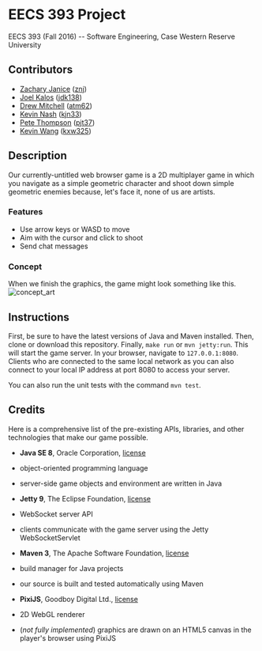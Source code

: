 # EECS 393 Project
EECS 393 (Fall 2016) -- Software Engineering, Case Western Reserve University

## Contributors
* [Zachary Janice](https://github.com/zanice) ([znj](mailto:znj@case.edu?Subject=Cool%20EECS%20393%20project))
* [Joel Kalos](https://github.com/jidek) ([jdk138](mailto:jdk138@case.edu?Subject=Cool%20EECS%20393%20project))
* [Drew Mitchell](https://github.com/nerdydrew) ([atm62](mailto:atm62@case.edu?Subject=Cool%20EECS%20393%20project))
* [Kevin Nash](https://github.com/nashkevin) ([kjn33](mailto:kjn33@case.edu?Subject=Cool%20EECS%20393%20project))
* [Pete Thompson](https://github.com/bigpetenasty) ([pjt37](mailto:pjt37@case.edu?Subject=Cool%20EECS%20393%20project))
* [Kevin Wang](https://github.com/kevinwang95) ([kxw325](mailto:kxw325@case.edu?Subject=Cool%20EECS%20393%20project))

## Description
Our currently-untitled web browser game is a 2D multiplayer game in which you navigate as a simple geometric character and shoot down simple geometric enemies because, let's face it, none of us are artists.

### Features
* Use arrow keys or WASD to move
* Aim with the cursor and click to shoot
* Send chat messages

### Concept
When we finish the graphics, the game might look something like this. ![concept_art](http://i.imgur.com/CpOaOha.jpg)

## Instructions
First, be sure to have the latest versions of Java and Maven installed. Then, clone or download this repository. Finally, `make run` or `mvn jetty:run`. This will start the game server. In your browser, navigate to `127.0.0.1:8080`. Clients who are connected to the same local network as you can also connect to your local IP address at port 8080 to access your server.

You can also run the unit tests with the command `mvn test`.

## Credits
Here is a comprehensive list of the pre-existing APIs, libraries, and other technologies that make our game possible.

* **Java SE 8**, Oracle Corporation, [license](http://www.oracle.com/technetwork/java/javase/terms/license/index.html)
 * object-oriented programming language
 * server-side game objects and environment are written in Java

* **Jetty 9**, The Eclipse Foundation, [license](https://www.eclipse.org/jetty/licenses.html)
 * WebSocket server API
 * clients communicate with the game server using  the Jetty WebSocketServlet

* **Maven 3**, The Apache Software Foundation, [license](http://maven.apache.org/ref/3.0/license.html)
 * build manager for Java projects
 * our source is built and tested automatically using Maven

* **PixiJS**, Goodboy Digital Ltd., [license](https://github.com/pixijs/pixi.js/blob/master/LICENSE)
 * 2D WebGL renderer
 * (*not fully implemented*) graphics are drawn on an HTML5 canvas in the player's browser using PixiJS
